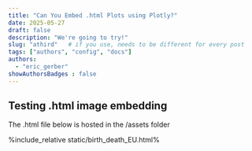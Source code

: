 ```yaml
---
title: "Can You Embed .html Plots using Plotly?"
date: 2025-05-27
draft: false
description: "We're going to try!"
slug: "athird"   # if you use, needs to be different for every post
tags: ["authors", "config", "docs"]
authors:
  - "eric_gerber"
showAuthorsBadges : false
---
```


## Testing .html image embedding

The .html file below is hosted in the /assets folder

%include_relative static/birth_death_EU.html%